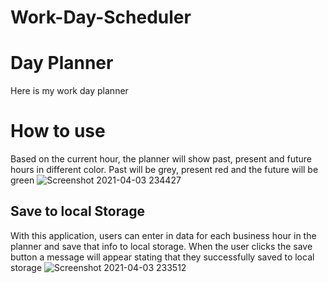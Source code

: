 # Work-Day-Scheduler

# Day Planner

Here is my work day planner

# How to use

Based on the current hour, the planner will show past, present and future hours in different color. Past will be grey, present red and the future will be green 
![Screenshot 2021-04-03 234427](https://user-images.githubusercontent.com/78389456/113497974-a6f63e80-94d6-11eb-8d76-90afd094eae8.jpg)


## Save to local Storage

With this application, users can enter in data for each business hour in the planner and save that info to local storage. When the user clicks the save button a message will appear stating that they successfully saved to local storage
![Screenshot 2021-04-03 233512](https://user-images.githubusercontent.com/78389456/113497973-a52c7b00-94d6-11eb-9a15-5593a44d361c.jpg)
